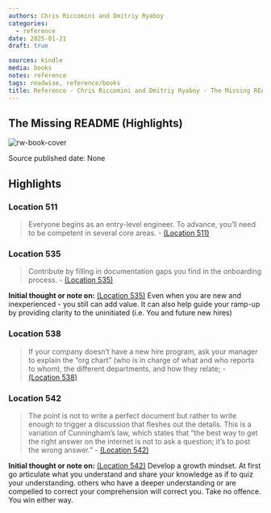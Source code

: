 ```yaml
---
authors: Chris Riccomini and Dmitriy Ryaboy
categories:
  - reference
date: 2025-01-21
draft: true

sources: kindle
media: books
notes: reference
tags: readwise, reference/books
title: Reference - Chris Riccomini and Dmitriy Ryaboy - The Missing README
---
```

## The Missing README (Highlights)

![rw-book-cover](https://m.media-amazon.com/images/I/71VeCu7UHvS._SY160.jpg)

Source published date: None

## Highlights
### Location 511

> Everyone begins as an entry-level engineer. To advance, you’ll need to be competent in several core areas.
> \- [(Location 511)](https://readwise.io/to_kindle?action=open&asin=B08XM2CDZM&location=511)

### Location 535

> Contribute by filling in documentation gaps you find in the onboarding process.
> \- [(Location 535)](https://readwise.io/to_kindle?action=open&asin=B08XM2CDZM&location=535)

**Initial thought or note on:** [(Location 535)](https://readwise.io/to_kindle?action=open&asin=B08XM2CDZM&location=535)
Even when you are new and inexperienced - you still can add value. It can also help guide your ramp-up by providing clarity to the uninitiated (i.e. You and future new hires)

### Location 538

> If your company doesn’t have a new hire program, ask your manager to explain the “org chart” (who is in charge of what and who reports to whom), the different departments, and how they relate;
> \- [(Location 538)](https://readwise.io/to_kindle?action=open&asin=B08XM2CDZM&location=538)

### Location 542

> The point is not to write a perfect document but rather to write enough to trigger a discussion that fleshes out the details. This is a variation of Cunningham’s law, which states that “the best way to get the right answer on the internet is not to ask a question; it’s to post the wrong answer.”
> \- [(Location 542)](https://readwise.io/to_kindle?action=open&asin=B08XM2CDZM&location=542)

**Initial thought or note on:** [(Location 542)](https://readwise.io/to_kindle?action=open&asin=B08XM2CDZM&location=542)
Develop a growth mindset. At first go articulate what you understand and share your knowledge as if to quiz your understanding. others who have a deeper understanding or are compelled to correct your comprehension will correct you. Take no offence. You win either way.

